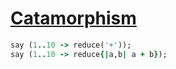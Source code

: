 [1]: http://rosettacode.org/wiki/Catamorphism

# [Catamorphism][1]

```ruby
say (1..10 -> reduce('+'));
say (1..10 -> reduce{|a,b| a + b});
```